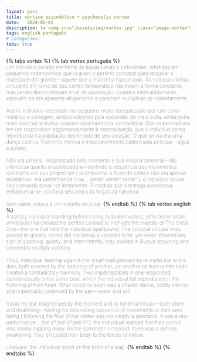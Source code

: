 ```yaml
---
layout: post
title: vórtice psicodélico • psychedelic vortex
date:   2024-05-01
description: tw <img src="/assets/img/vortex.jpg" class="image-vortex"> #&ensp;
tags: english português
# categories: 
tabs: true
---
```


{% tabs vortex %}
{% tab vortex português %} <span style="font-size:14px; font-weight:lighter"> <br> Um indivíduo parado em frente às águas turvas e turbulentas, refletidas em pequenos redemoinhos que criavam o perfeito contraste para ressaltar a majestade d’O grande—aquele que o mantinha hipnotizado. As colossais linhas circulares em torno de seu centro fantasmático não traíam a forma constante, mas jamais demonstravam sinal de aquietação: calada e intercaladamente, agitavam-se em aparente afogamento e pareciam multiplicar-se violentamente. <br><br> Assim, indivíduo-escorado-no-pequeno-muro-transpassado-por-um-cano-metálico e barragem, ambos cobertos pela escuridão de mais outra, ainda outra noite invernal taciturna, criavam uma harmonia contraditória. Dois imperceptíveis em um respondiam espontaneamente à mesma batida, que o indivíduo sentia reproduzida na palpitação <i>desritmada</i> de seu coração. O que se via era uma dança caótica, friamente intensa e impecavelmente cadenciada pelo par—água e pulsão. <br><br> Não era pilhéria. Magnetizado pelo momento e sua música torrencial—tão silenciosa quanto ensurdecedora—sentindo a sequência dos movimentos lancinante em seu próprio ser ( acompanhar o fluxo do vórtice não era apenas espetáculo, era performance crua... <i>sente? sente? sente?</i> ), o indivíduo soube seu comando esvair-se lentamente. À medida que a entrega aumentava, enfraquecia-se: confiava seu corpo às forças da natureza. <br><br> Sem saber, estava a um instante de pular. </span>
{% endtab %}
{% tab vortex english %} <span style="font-size:14px;font-weight:lighter"> <br> A solitary individual standing before murky, turbulent waters, reflected in small whirlpools that created the perfect contrast to highlight the majesty of The Great One—the one that held the individual spellbound. The colossal circular lines around its ghostly centre did not betray a constant form, yet never showed any sign of soothing: quietly, and intermittently, they swirled in illusive drowning and seemed to multiply violently. <br><br> Thus, individual-leaning-against-the-small-wall-pierced-by-a-metal-bar and a dam, both covered by the darkness of another, yet another taciturn winter night, created a contradictory harmony. Two imperceptibles in one responded spontaneously to the same beat, which the individual felt reproduced in the fluttering of their heart. What could be seen was a chaotic dance, coldly intense and impeccably cadenced by the pair—water and <i>will</i>. <br><br> It was no jest. Magnetised by the moment and its torrential music—both silent and deafening—feeling the lancinating sequence of movements in their own being ( following the flow of the vortex was not simply a spectacle, it was a raw performance... <i>feel it? feel it? feel it?</i> ), the individual realised that their control was slowly slipping away. As the surrender increased, there was a definite weakening: they entrusted their body to the forces of nature. <br><br> Unaware, the individual stood on the brink of a leap. </span>
{% endtab %}
{% endtabs %}
